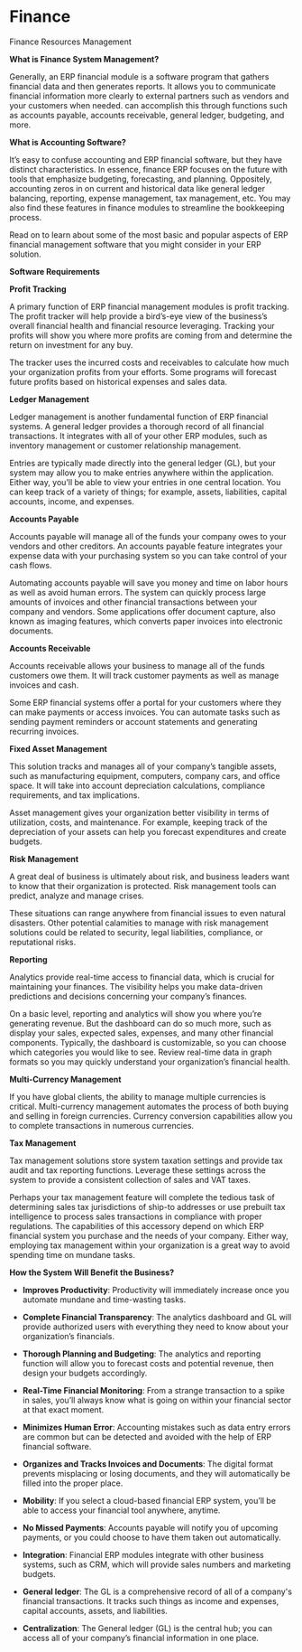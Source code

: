 # Finance
Finance Resources Management

**What is Finance System Management?**

Generally, an ERP financial module is a software program that gathers financial data and then generates reports. It allows you to communicate financial information more clearly to external partners such as vendors and your customers when needed. can accomplish this through functions such as accounts payable, accounts receivable, general ledger, budgeting, and more.

**What is Accounting Software?**

It’s easy to confuse accounting and ERP financial software, but they have distinct characteristics. In essence, finance ERP focuses on the future with tools that emphasize budgeting, forecasting, and planning. Oppositely, accounting zeros in on current and historical data like general ledger balancing, reporting, expense management, tax management, etc. You may also find these features in finance modules to streamline the bookkeeping process.

Read on to learn about some of the most basic and popular aspects of ERP financial management software that you might consider in your ERP solution.

**Software Requirements**

**Profit Tracking**

A primary function of ERP financial management modules is profit tracking. The profit tracker will help provide a bird’s-eye view of the business’s overall financial health and financial resource leveraging. Tracking your profits will show you where more profits are coming from and determine the return on investment for any buy.

The tracker uses the incurred costs and receivables to calculate how much your organization profits from your efforts. Some programs will forecast future profits based on historical expenses and sales data.

**Ledger Management**

Ledger management is another fundamental function of ERP financial systems. A general ledger provides a thorough record of all financial transactions. It integrates with all of your other ERP modules, such as inventory management or customer relationship management.

Entries are typically made directly into the general ledger (GL), but your system may allow you to make entries anywhere within the application. Either way, you’ll be able to view your entries in one central location. You can keep track of a variety of things; for example, assets, liabilities, capital accounts, income, and expenses.

**Accounts Payable**

Accounts payable will manage all of the funds your company owes to your vendors and other creditors. An accounts payable feature integrates your expense data with your purchasing system so you can take control of your cash flows.

Automating accounts payable will save you money and time on labor hours as well as avoid human errors. The system can quickly process large amounts of invoices and other financial transactions between your company and vendors. Some applications offer document capture, also known as imaging features, which converts paper invoices into electronic documents.

**Accounts Receivable**

Accounts receivable allows your business to manage all of the funds customers owe them. It will track customer payments as well as manage invoices and cash.

Some ERP financial systems offer a portal for your customers where they can make payments or access invoices. You can automate tasks such as sending payment reminders or account statements and generating recurring invoices.

**Fixed Asset Management**

This solution tracks and manages all of your company’s tangible assets, such as manufacturing equipment, computers, company cars, and office space. It will take into account depreciation calculations, compliance requirements, and tax implications.

Asset management gives your organization better visibility in terms of utilization, costs, and maintenance. For example, keeping track of the depreciation of your assets can help you forecast expenditures and create budgets.

**Risk Management**

A great deal of business is ultimately about risk, and business leaders want to know that their organization is protected. Risk management tools can predict, analyze and manage crises.

These situations can range anywhere from financial issues to even natural disasters. Other potential calamities to manage with risk management solutions could be related to security, legal liabilities, compliance, or reputational risks.

**Reporting**

Analytics provide real-time access to financial data, which is crucial for maintaining your finances. The visibility helps you make data-driven predictions and decisions concerning your company’s finances.

On a basic level, reporting and analytics will show you where you’re generating revenue. But the dashboard can do so much more, such as display your sales, expected sales, expenses, and many other financial components. Typically, the dashboard is customizable, so you can choose which categories you would like to see. Review real-time data in graph formats so you may quickly understand your organization’s financial health.

**Multi-Currency Management**

If you have global clients, the ability to manage multiple currencies is critical. Multi-currency management automates the process of both buying and selling in foreign currencies. Currency conversion capabilities allow you to complete transactions in numerous currencies.

**Tax Management**

Tax management solutions store system taxation settings and provide tax audit and tax reporting functions. Leverage these settings across the system to provide a consistent collection of sales and VAT taxes.

Perhaps your tax management feature will complete the tedious task of determining sales tax jurisdictions of ship-to addresses or use prebuilt tax intelligence to process sales transactions in compliance with proper regulations. The capabilities of this accessory depend on which ERP financial system you purchase and the needs of your company. Either way, employing tax management within your organization is a great way to avoid spending time on mundane tasks.

**How the System Will Benefit the Business?**

- **Improves Productivity**: Productivity will immediately increase once you automate mundane and time-wasting tasks.

- **Complete Financial Transparency**: The analytics dashboard and GL will provide authorized users with everything they need to know about your organization’s financials.

- **Thorough Planning and Budgeting**: The analytics and reporting function will allow you to forecast costs and potential revenue, then design your budgets accordingly.

- **Real-Time Financial Monitoring**: From a strange transaction to a spike in sales, you’ll always know what is going on within your financial sector at that exact moment.

- **Minimizes Human Error**: Accounting mistakes such as data entry errors are common but can be detected and avoided with the help of ERP financial software.

- **Organizes and Tracks Invoices and Documents**: The digital format prevents misplacing or losing documents, and they will automatically be filled into the proper place.

- **Mobility**: If you select a cloud-based financial ERP system, you’ll be able to access your financial tool anywhere, anytime.

- **No Missed Payments**: Accounts payable will notify you of upcoming payments, or you could choose to have them taken out automatically.
- **Integration**: Financial ERP modules integrate with other business systems, such as CRM, which will provide sales numbers and marketing budgets.

- **General ledger**: The GL is a comprehensive record of all of a company's financial transactions. It tracks such things as income and expenses, capital accounts, assets, and liabilities.

- **Centralization**: The General ledger (GL) is the central hub; you can access all of your company’s financial information in one place.